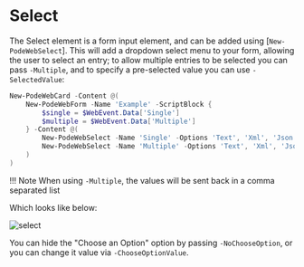 # Select

The Select element is a form input element, and can be added using [`New-PodeWebSelect`]. This will add a dropdown select menu to your form, allowing the user to select an entry; to allow multiple entries to be selected you can pass `-Multiple`, and to specify a pre-selected value you can use `-SelectedValue`:

```powershell
New-PodeWebCard -Content @(
    New-PodeWebForm -Name 'Example' -ScriptBlock {
        $single = $WebEvent.Data['Single']
        $multiple = $WebEvent.Data['Multiple']
    } -Content @(
        New-PodeWebSelect -Name 'Single' -Options 'Text', 'Xml', 'Json', 'Csv' -SelectedValue 'Json'
        New-PodeWebSelect -Name 'Multiple' -Options 'Text', 'Xml', 'Json', 'Csv' -Multiple
    )
)
```

!!! Note
    When using `-Multiple`, the values will be sent back in a comma separated list

Which looks like below:

![select](../../../images/select.png)

You can hide the "Choose an Option" option by passing `-NoChooseOption`, or you can change it value via `-ChooseOptionValue`.
